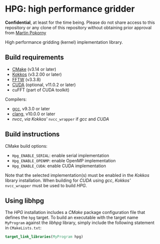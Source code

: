 # HPG: high performance gridder

**Confidential**, at least for the time being. Please do not share
access to this repository or any clone of this repository without
obtaining prior approval from [Martin
Pokorny](mailto:mpokorny@nrao.edu)

High performance gridding (kernel) implementation library.

## Build requirements

* [CMake](https://cmake.org) (v3.14 or later)
* [Kokkos](https://github.com/kokkos/kokkos) (v3.2.00 or later)
* [FFTW](http://fftw.org) (v3.3.8)
* [CUDA](https://developer.nvidia.com/cuda-toolkit) (optional, v11.0.2 or later)
* cuFFT (part of CUDA toolkit)

Compilers:
* [gcc](https://gcc.gnu.org), v9.3.0 or later
* [clang](https://clang.llvm.org), v10.0.0 or later
* *nvcc*, *via* *Kokkos'* `nvcc_wrapper` if *gcc* and *CUDA*

## Build instructions

CMake build options:
* `Hpg_ENABLE_SERIAL`: enable serial implementation
* `Hpg_ENABLE_OPENMP`: enable OpenMP implementation
* `Hpg_ENABLE_CUDA`: enable CUDA implementation

Note that the selected implementation(s) must be enabled in the *Kokkos*
library installation. When building for *CUDA* using *gcc*, *Kokkos'*
`nvcc_wrapper` must be used to build *HPG*.

## Using libhpg

The *HPG* installation includes a *CMake* package configuration file
that defines the `hpg` target. To build an executable with the target
name `MyProgram` against the *libhpg* library, simply include the
following statement in `CMakeLists.txt`:

``` cmake
target_link_libraries(MyProgram hpg)
```
